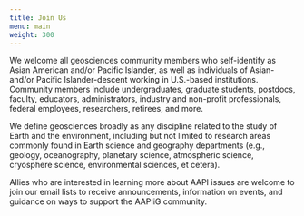 ```yaml
---
title: Join Us
menu: main
weight: 300
---
```


We welcome all geosciences community members who self-identify as Asian American and/or Pacific Islander, as well as individuals of Asian- and/or Pacific Islander-descent working in U.S.-based institutions. Community members include undergraduates, graduate students, postdocs, faculty, educators, administrators, industry and non-profit professionals, federal employees, researchers, retirees, and more.

We define geosciences broadly as any discipline related to the study of Earth and the environment, including but not limited to research areas commonly found in Earth science and geography departments (e.g., geology, oceanography, planetary science, atmospheric science, cryosphere science, environmental sciences, et cetera).

Allies who are interested in learning more about AAPI issues are welcome to join our email lists to receive announcements, information on events, and guidance on ways to support the AAPIiG community.
